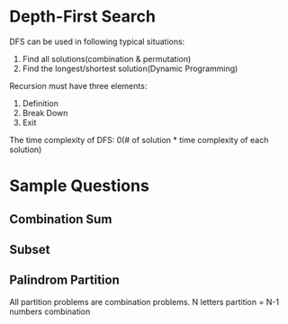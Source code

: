 # Depth-First Search

DFS can be used in following typical situations:
1. Find all solutions(combination & permutation)
2. Find the longest/shortest solution(Dynamic Programming)

Recursion must have three elements:
1. Definition
2. Break Down
3. Exit

The time complexity of DFS: 0(# of solution * time complexity of each solution)
# Sample Questions

## Combination Sum


## Subset


## Palindrom Partition

All partition problems are combination problems. N letters partition = N-1 numbers combination
